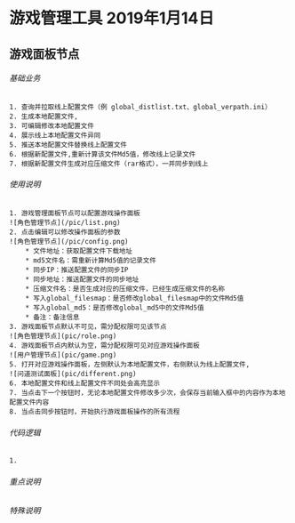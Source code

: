# 游戏管理工具  2019年1月14日

## 游戏面板节点

###### 基础业务
	1. 查询并拉取线上配置文件（例 global_distlist.txt、global_verpath.ini）
	2. 生成本地配置文件,
	3. 可编辑修改本地配置文件
	4. 展示线上本地配置文件异同
	5. 推送本地配置文件替换线上配置文件
	6. 根据新配置文件,重新计算该文件Md5值，修改线上记录文件
	7. 根据新配置文件生成对应压缩文件（rar格式），一并同步到线上

###### 使用说明
	1. 游戏管理面板节点可以配置游戏操作面板
	![角色管理节点](/pic/list.png)
	2. 点击编辑可以修改操作面板的参数
	![角色管理节点](/pic/config.png)
    	* 文件地址：获取配置文件下载地址
    	* md5文件名：需重新计算Md5值的记录文件
    	* 同步IP：推送配置文件的同步IP
    	* 同步地址：推送配置文件的同步地址
    	* 压缩文件名：是否生成对应的压缩文件，已经生成压缩文件的名称
    	* 写入global_filesmap：是否修改global_filesmap中的文件Md5值
    	* 写入global_md5：是否修改global_md5中的文件Md5值
    	* 备注：备注信息
    3. 游戏面板节点默认不可见，需分配权限可见该节点
    ![角色管理节点](pic/role.png)
    4. 游戏面板节点内默认为空，需分配权限可见对应游戏操作面板
    ![用户管理节点](pic/game.png)
    5. 打开对应游戏操作面板，左侧默认为本地配置文件，右侧默认为线上配置文件,
    ![问道测试面板](pic/different.png)
    6. 本地配置文件和线上配置文件不同处会高亮显示
    7. 当点击下一个按钮时，无论本地配置文件修改多少次，会保存当前输入框中的内容作为本地配置文件内容
    8. 当点击同步按钮时，开始执行游戏面板操作的所有流程

###### 代码逻辑
    1.


###### 重点说明


###### 特殊说明


